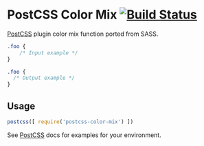 # PostCSS Color Mix [![Build Status][ci-img]][ci]

[PostCSS] plugin color mix function ported from SASS.

[PostCSS]: https://github.com/postcss/postcss
[ci-img]:  https://travis-ci.org/iamstarkov/postcss-color-mix.svg
[ci]:      https://travis-ci.org/iamstarkov/postcss-color-mix

```css
.foo {
    /* Input example */
}
```

```css
.foo {
  /* Output example */
}
```

## Usage

```js
postcss([ require('postcss-color-mix') ])
```

See [PostCSS] docs for examples for your environment.
